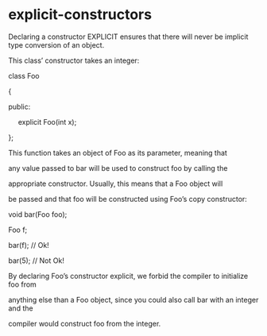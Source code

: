 # explicit-constructors

Declaring a constructor EXPLICIT ensures that there will never be
implicit type conversion of an object.

This class’ constructor takes an integer:

class Foo

{

public:

     explicit Foo(int x);

};

This function takes an object of Foo as its parameter, meaning that

any value passed to bar will be used to construct foo by calling the

appropriate constructor. Usually, this means that a Foo object will

be passed and that foo will be constructed using Foo’s copy constructor:

void bar(Foo foo);

Foo f;

bar(f); // Ok!

bar(5); // Not Ok!

By declaring Foo’s constructor explicit, we forbid the compiler to
initialize foo from

anything else than a Foo object, since you could also call bar with an
integer and the

compiler would construct foo from the integer.


